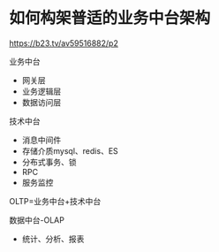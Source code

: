 # 如何构架普适的业务中台架构

https://b23.tv/av59516882/p2

业务中台

- 网关层
- 业务逻辑层
- 数据访问层

技术中台

- 消息中间件
- 存储介质mysql、redis、ES
- 分布式事务、锁
- RPC
- 服务监控

OLTP=业务中台+技术中台

数据中台-OLAP

- 统计、分析、报表


